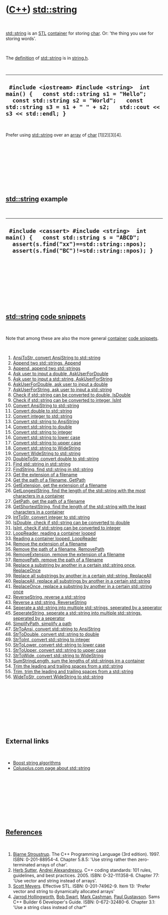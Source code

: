 



 

 

 

 

 

([C++](Cpp.htm)) [std::string](CppString.htm)
=============================================

 

[std::string](CppString.htm) is an [STL](CppStl.htm)
[container](CppContainer.htm) for storing [char](CppChar.htm). Or: 'the
thing you use for storing words'.

 

The [definition](CppDefinition.htm) of [std::string](CppString.htm) is
in [string.h](CppStringH.htm).

 

  ------------------------------------------------------------------------------------------------------------------------------------------------------------------------------------------------------
  ` #include <iostream> #include <string>  int main() {   const std::string s1 = "Hello";   const std::string s2 = "World";   const std::string s3 = s1 + " " + s2;   std::cout << s3 << std::endl; }`
  ------------------------------------------------------------------------------------------------------------------------------------------------------------------------------------------------------

 

Prefer using [std::string](CppString.htm) over an [array](CppArray.htm)
of [char](CppChar.htm) \[1\]\[2\]\[3\]\[4\].

 

 

 

 

 

[std::string](CppString.htm) example
------------------------------------

 

  -------------------------------------------------------------------------------------------------------------------------------------------------------------------------------
  ` #include <cassert> #include <string>  int main() {   const std::string s = "ABCD";   assert(s.find("xx")==std::string::npos);   assert(s.find("BC")!=std::string::npos); }`
  -------------------------------------------------------------------------------------------------------------------------------------------------------------------------------

 

 

 

 

 

[std::string](CppString.htm) [code snippets](CppCodeSnippets.htm)
-----------------------------------------------------------------

 

Note that among these are also the more general
[container](CppContainer.htm) [code snippets](CppCodeSnippets.htm).

 

1.  [AnsiToStr, convert AnsiString to std::string](CppAnsiToStr.htm)
2.  [Append two std::strings, Append](CppAppend.htm)
3.  [Append, append two std::strings](CppAppend.htm)
4.  [Ask user to input a double,
    AskUserForDouble](CppAskUserForDouble.htm)
5.  [Ask user to input a std::string,
    AskUserForString](CppAskUserForString.htm)
6.  [AskUserForDouble, ask user to input a
    double](CppAskUserForDouble.htm)
7.  [AskUserForString, ask user to input a
    std::string](CppAskUserForString.htm)
8.  [Check if std::string can be converted to double,
    IsDouble](CppIsDouble.htm)
9.  [Check if std::string can be converted to integer,
    IsInt](CppIsInt.htm)
10. [Convert AnsiString to std::string](CppAnsiToStr.htm)
11. [Convert double to std::string](CppDoubleToStr.htm)
12. [Convert integer to std::string](CppIntToStr.htm)
13. [Convert std::string to AnsiString](CppStrToAnsi.htm)
14. [Convert std::string to double](CppStrToDouble.htm)
15. [Convert std::string to integer](CppStrToInt.htm)
16. [Convert std::string to lower case](CppStrToLower.htm)
17. [Convert std::string to upper case](CppStrToUpper.htm)
18. [Convert std::string to WideString](CppStrToWide.htm)
19. [Convert WideString to std::string](CppWideToStr.htm)
20. [DoubleToStr, convert double to std::string](CppDoubleToStr.htm)
21. [Find std::string in std::string](CppFindString.htm)
22. [FindString, find std::string in std::string](CppFindString.htm)
23. [Get the extension of a filename](CppGetExtension.htm)
24. [Get the path of a filename, GetPath](CppGetPath.htm)
25. [GetExtension, get the extension of a filename](CppGetExtension.htm)
26. [GetLongestString, find the length of the std::string with the most
    characters in a container](CppGetLongestStringLength.htm)
27. [GetPath, get the path of a filename](CppGetPath.htm)
28. [GetShortestString, find the length of the std::string with the
    least characters in a container](CppGetShortestStringLength.htm)
29. [IntToStr, convert integer to std::string](CppIntToStr.htm)
30. [IsDouble, check if std::string can be converted to
    double](CppIsDouble.htm)
31. [IsInt, check if std::string can be converted to
    integer](CppIsInt.htm)
32. [LoopReader, reading a container looped](CppLoopReader.htm)
33. [Reading a container looped, LoopReader](CppLoopReader.htm)
34. [Remove the extension of a filename](CppRemoveExtension.htm)
35. [Remove the path of a filename, RemovePath](CppRemovePath.htm)
36. [RemoveExtension, remove the extension of a
    filename](CppRemoveExtension.htm)
37. [RemovePath, remove the path of a filename](CppRemovePath.htm)
38. [Replace a substring by another in a certain std::string once,
    ReplaceOnce](CppReplaceOnce.htm)
39. [Replace all substrings by another in a certain std::string,
    ReplaceAll](CppReplaceAll.htm)
40. [ReplaceAll, replace all substrings by another in a certain
    std::string](CppReplaceAll.htm)
41. [ReplaceOnce, replace a substring by another in a certain
    std::string once](CppReplaceOnce.htm)
42. [ReverseString, reverse a std::string](CppReverseString.htm)
43. [Reverse a std::string, ReverseString](CppReverseString.htm)
44. [Seperate a std::string into multiple std::strings, seperated by a
    seperator](CppSeperateString.htm)
45. [SeperateString, seperate a std::string into multiple std::strings,
    seperated by a seperator](CppSeperateString.htm)
46. [SimplifyPath, simplify a path](CppSimplifyPath.htm)
47. [StrToAnsi, convert std::string to AnsiString](CppStrToAnsi.htm)
48. [StrToDouble, convert std::string to double](CppStrToDouble.htm)
49. [StrToInt, convert std::string to integer](CppStrToInt.htm)
50. [StrToLower, convert std::string to lower case](CppStrToLower.htm)
51. [StrToUpper, convert std::string to upper case](CppStrToUpper.htm)
52. [StrToWide, convert std::string to WideString](CppStrToWide.htm)
53. [SumStringLength, sum the lengths of std::strings irn a
    container](CppSumStringLength.htm)
54. [Trim the leading and trailing spaces from a
    std::string](CppTrim.htm)
55. [Trim, trim the leading and trailing spaces from a
    std::string](CppTrim.htm)
56. [WideToStr, convert WideString to std::string](CppWideToStr.htm)

 

 

 

 

 

External links
--------------

 

-   [Boost string
    algorithms](http://www.boost.org/doc/libs/1_38_0/doc/html/string_algo.html)
-   [Cplusplus.com page about
    std::string](http://www.cplusplus.com/reference/string/string)

 

 

 

 

 

[References](CppReferences.htm)
-------------------------------

 

1.  [Bjarne Stroustrup](CppBjarneStroustrup.htm). The C++ Programming
    Language (3rd edition). 1997. ISBN: 0-201-88954-4. Chapter 5.8.5:
    'Use string rather then zero-terminated arrays of char'.
2.  [Herb Sutter](CppHerbSutter.htm), [Andrei
    Alexandrescu](CppAndreiAlexandrescu.htm). C++ coding standards: 101
    rules, guidelines, and best practices. 2005. ISBN: 0-32-111358-6.
    Chapter 77: 'Use vector and string instead of arrays'.
3.  [Scott Meyers](CppScottMeyers.htm). Effective STL.
    ISBN: 0-201-74962-9. Item 13: 'Prefer vector and string to
    dynamically allocated arrays'
4.  [Jarrod Hollingworth](CppJarrodHollingworth.htm), [Bob
    Swart](CppBobSwart.htm), [Mark Cashman](CppMarkCashman.htm), [Paul
    Gustavson](CppPaulGustavson.htm). Sams C++ Builder 6
    Developer's Guide. ISBN: 0-672-32480-6. Chapter 3.1: 'Use a string
    class instead of char\*'

 

 

 

 

 





 



